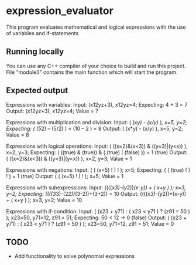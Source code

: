 # expression_evaluator
This program evaluates mathematical and logical expressions with the use of variables and if-statements

## Running locally
You can use any C++ compiler of your choice to build and run this project. File "module3" contains the main function which will start the program.

## Expected output
Expressions with variables:
  Input: (x12yz+3), x12yz=4;
  Expecting: 4 + 3 = 7
  Output: (x12yz+3), x12yz=4; Value = 7
  
Expressions with multiplication and division:
  Input: ( (x*y) - (x/y) ), x=5, y=2;
  Expecting: ( (5*2) – (5/2) ) = (10 – 2 ) = 8
  Output: ( (x*y) - (x/y) ), x=5, y=2; Value = 8

Expressions with logical operations:
  Input: ( ((x=2)&(x<3)) & ((y=3)|(y<x)) ), x=2, y=3;
  Expecting: ( ((true) & (true)) & ( (true) | (false) )) = 1 (true)
  Output: ( ((x=2)&(x<3)) & ((y=3)|(y<x)) ), x=2, y=3; Value = 1

Expressions with negations:
  Input: ( ( (x=5) ! ) ! ); x=5;
  Expecting: ( ( (true) ! ) ! ) = 1 (true)
  Output: ( ( (x=5) ! ) ! ); x=5; Value = 1

Expressions with subexpressions:
  Input: ((((x*3)-(y*2))*(x-y)) + ( x+y ) ); x=3, y=2;
  Expecting: ((((3*3)-(2*2))*(3-2))+(3+2)) = 10
  Output: ((((x*3)-(y*2))*(x-y)) + ( x+y ) ); x=3, y=2; Value = 10

Expressions with if-condition:
  Input: ( (x23 + y71) : ( x23 < y71 ) ? (z91 = 50 ) ); x23=50, y71=12, z91 = 51;
  Expecting: 50 < 12 -> 0 (false)
  Output: ( (x23 + y71) : ( x23 < y71 ) ? (z91 = 50 ) ); x23=50, y71=12, z91 = 51; Value = 0

## TODO
- Add functionality to solve polynomial expressions
